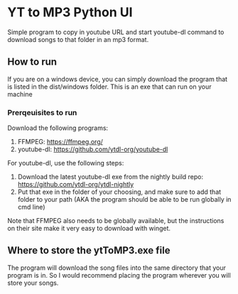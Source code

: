 # YT to MP3 Python UI
Simple program to copy in youtube URL and start youtube-dl command to download songs to that folder in an mp3 format.

## How to run
If you are on a windows device, you can simply download the program that is listed in the dist/windows folder. This is an exe that can run on your machine  
### Prerqeuisites to run
Download the following programs:
1) FFMPEG: https://ffmpeg.org/
2) youtube-dl: https://github.com/ytdl-org/youtube-dl  

For youtube-dl, use the following steps:
1) Download the latest youtube-dl exe from the nightly build repo: https://github.com/ytdl-org/ytdl-nightly
2) Put that exe in the folder of your choosing, and make sure to add that folder to your path (AKA the program should be able to be run globally in cmd line)

Note that FFMPEG also needs to be globally available, but the instructions on their site make it very easy to download with winget.

## Where to store the ytToMP3.exe file
The program will download the song files into the same directory that your program is in. So I would recommend placing the program wherever you will store your songs.